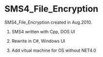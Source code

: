 SMS4_File_Encryption
====================

SMS4_File_Encryption created in Aug.2010. 

1. SMS4 written with Cpp, DOS UI

2. Rewrite in C#, Windows UI

3. Add vitual machine for OS without NET4.0
